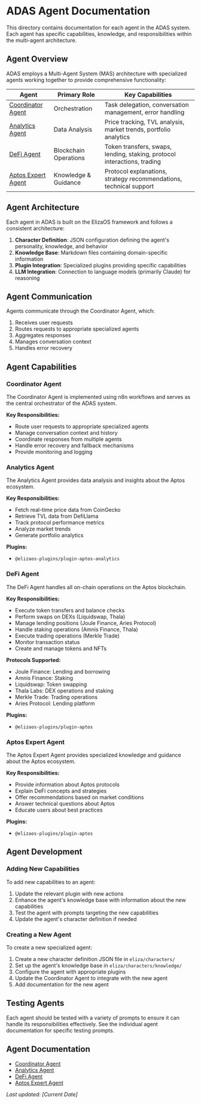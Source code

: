 # ADAS Agent Documentation

This directory contains documentation for each agent in the ADAS system. Each agent has specific capabilities, knowledge, and responsibilities within the multi-agent architecture.

## Agent Overview

ADAS employs a Multi-Agent System (MAS) architecture with specialized agents working together to provide comprehensive functionality:

| Agent | Primary Role | Key Capabilities |
|-------|-------------|------------------|
| [Coordinator Agent](./coordinator-agent.md) | Orchestration | Task delegation, conversation management, error handling |
| [Analytics Agent](./analytics-agent.md) | Data Analysis | Price tracking, TVL analysis, market trends, portfolio analytics |
| [DeFi Agent](./defi-agent.md) | Blockchain Operations | Token transfers, swaps, lending, staking, protocol interactions, trading |
| [Aptos Expert Agent](./aptos-expert-agent.md) | Knowledge & Guidance | Protocol explanations, strategy recommendations, technical support |

## Agent Architecture

Each agent in ADAS is built on the ElizaOS framework and follows a consistent architecture:

1. **Character Definition**: JSON configuration defining the agent's personality, knowledge, and behavior
2. **Knowledge Base**: Markdown files containing domain-specific information
3. **Plugin Integration**: Specialized plugins providing specific capabilities
4. **LLM Integration**: Connection to language models (primarily Claude) for reasoning

## Agent Communication

Agents communicate through the Coordinator Agent, which:
1. Receives user requests
2. Routes requests to appropriate specialized agents
3. Aggregates responses
4. Manages conversation context
5. Handles error recovery

## Agent Capabilities

### Coordinator Agent

The Coordinator Agent is implemented using n8n workflows and serves as the central orchestrator of the ADAS system.

**Key Responsibilities:**
- Route user requests to appropriate specialized agents
- Manage conversation context and history
- Coordinate responses from multiple agents
- Handle error recovery and fallback mechanisms
- Provide monitoring and logging

### Analytics Agent

The Analytics Agent provides data analysis and insights about the Aptos ecosystem.

**Key Responsibilities:**
- Fetch real-time price data from CoinGecko
- Retrieve TVL data from DefiLlama
- Track protocol performance metrics
- Analyze market trends
- Generate portfolio analytics

**Plugins:**
- `@elizaos-plugins/plugin-aptos-analytics`

### DeFi Agent

The DeFi Agent handles all on-chain operations on the Aptos blockchain.

**Key Responsibilities:**
- Execute token transfers and balance checks
- Perform swaps on DEXs (Liquidswap, Thala)
- Manage lending positions (Joule Finance, Aries Protocol)
- Handle staking operations (Amnis Finance, Thala)
- Execute trading operations (Merkle Trade)
- Monitor transaction status
- Create and manage tokens and NFTs

**Protocols Supported:**
- Joule Finance: Lending and borrowing
- Amnis Finance: Staking
- Liquidswap: Token swapping
- Thala Labs: DEX operations and staking
- Merkle Trade: Trading operations
- Aries Protocol: Lending platform

**Plugins:**
- `@elizaos-plugins/plugin-aptos`

### Aptos Expert Agent

The Aptos Expert Agent provides specialized knowledge and guidance about the Aptos ecosystem.

**Key Responsibilities:**
- Provide information about Aptos protocols
- Explain DeFi concepts and strategies
- Offer recommendations based on market conditions
- Answer technical questions about Aptos
- Educate users about best practices

**Plugins:**
- `@elizaos-plugins/plugin-aptos`

## Agent Development

### Adding New Capabilities

To add new capabilities to an agent:

1. Update the relevant plugin with new actions
2. Enhance the agent's knowledge base with information about the new capabilities
3. Test the agent with prompts targeting the new capabilities
4. Update the agent's character definition if needed

### Creating a New Agent

To create a new specialized agent:

1. Create a new character definition JSON file in `eliza/characters/`
2. Set up the agent's knowledge base in `eliza/characters/knowledge/`
3. Configure the agent with appropriate plugins
4. Update the Coordinator Agent to integrate with the new agent
5. Add documentation for the new agent

## Testing Agents

Each agent should be tested with a variety of prompts to ensure it can handle its responsibilities effectively. See the individual agent documentation for specific testing prompts.

## Agent Documentation

- [Coordinator Agent](./coordinator-agent.md)
- [Analytics Agent](./analytics-agent.md)
- [DeFi Agent](./defi-agent.md)
- [Aptos Expert Agent](./aptos-expert-agent.md)

*Last updated: [Current Date]* 